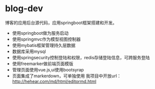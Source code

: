 # blog-dev
博客的应用后台源代码，应用springboot框架搭建和开发。
- 使用springboot做为服务启动
- 使用springmvc作为模型视图控制器
- 使用mybatis框架管理持久层数据
- 数据库采用mysql
- 使用springsecurity控制登陆和权限，redis存储登陆信息，可跨服务登陆
- 使用freemarker做前端页面模版
- 管理页面使用vue.js,ui使用bootsyrap
- 页面集成了markerdown，可单独使用 我项目中开放url：http://hehear.com/md/html/editormd.html
